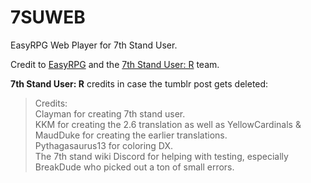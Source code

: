 # 7SUWEB
EasyRPG Web Player for 7th Stand User.

Credit to [EasyRPG](https://easyrpg.org/) and the [7th Stand User: R](https://www.tumblr.com/7su-r/722297801818636288/7th-stand-user-r?source=share) team.

**7th Stand User: R** credits in case the tumblr post gets deleted:

>Credits:<br>
>Clayman for creating 7th stand user.<br>
>KKM for creating the 2.6 translation as well as YellowCardinals & MaudDuke for creating the earlier translations.<br>
>Pythagasaurus13 for coloring DX.<br>
>The 7th stand wiki Discord for helping with testing, especially BreakDude who picked out a ton of small errors.
